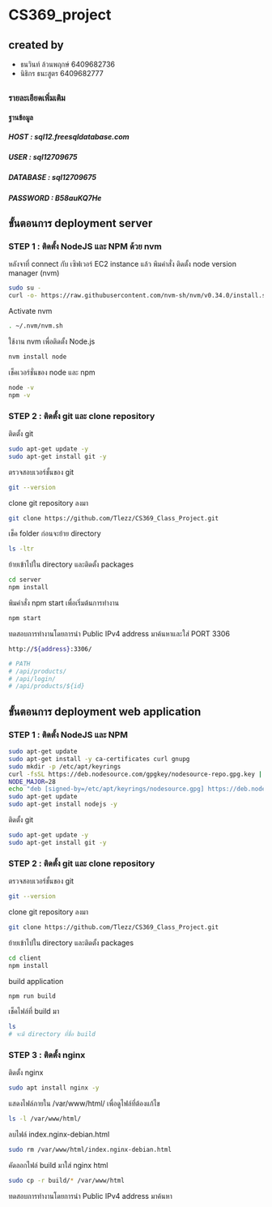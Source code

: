 # CS369_project

## created by
* ธนวินท์ ล้วนพฤกษ์ 6409682736
* นิธิกร ธนะสูตร 6409682777
##

### รายละเอียดเพิ่มเติม
#### ฐานข้อมูล
##### HOST 	   : sql12.freesqldatabase.com
##### USER  	 : sql12709675
##### DATABASE : sql12709675
##### PASSWORD : B58auKQ7He

## ขั้นตอนการ deployment server
### STEP 1 : ติดตั้ง NodeJS และ NPM ด้วย nvm
หลังจาที่ connect กับ เซิฟเวอร์ EC2 instance แล้ว พิมคำสั่ง
ติดตั้ง node version manager (nvm)
``` bash
sudo su -
curl -o- https://raw.githubusercontent.com/nvm-sh/nvm/v0.34.0/install.sh | bash
```
Activate nvm
``` bash
. ~/.nvm/nvm.sh
```
ใช้งาน nvm เพื่อติดตั้ง Node.js
``` bash
nvm install node
```
เช็คเวอร์ชั่นของ node และ npm
``` bash
node -v
npm -v
```
### STEP 2 : ติดตั้ง git และ clone repository
ติดตั้ง git
``` bash
sudo apt-get update -y
sudo apt-get install git -y
```
ตรวจสอบเวอร์ชั้นของ git
``` bash
git --version
```
clone git repository ลงมา
``` bash
git clone https://github.com/Tlezz/CS369_Class_Project.git
```
เช็ค folder ก่อนจะย้าย directory
``` bash
ls -ltr
```
ย้ายเข้าไปใน directory และติดตั้ง packages
``` bash
cd server
npm install
```
พิมคำสั่ง npm start เพื่อเริ่มต้นการทำงาน
``` bash
npm start
```

ทดสอบการทำงานโดยการนำ Public IPv4 address มาค้นหาและใส่ PORT 3306
``` bash
http://${address}:3306/

# PATH
# /api/products/
# /api/login/
# /api/products/${id}
```
## ขั้นตอนการ deployment web application
### STEP 1 : ติดตั้ง NodeJS และ NPM
``` bash
sudo apt-get update
sudo apt-get install -y ca-certificates curl gnupg
sudo mkdir -p /etc/apt/keyrings
curl -fsSL https://deb.nodesource.com/gpgkey/nodesource-repo.gpg.key | sudo gpg --dearmor -o /etc/apt/keyrings/nodesource.gpg
NODE_MAJOR=28
echo "deb [signed-by=/etc/apt/keyrings/nodesource.gpg] https://deb.nodesource.com/node_$NODE_MAJOR.x nodistro main" | sudo tee /etc/apt/sources.list.d/nodesource.list
sudo apt-get update
sudo apt-get install nodejs -y
```
ติดตั้ง git
``` bash
sudo apt-get update -y
sudo apt-get install git -y
```
### STEP 2 : ติดตั้ง git และ clone repository
ตรวจสอบเวอร์ชั้นของ git
``` bash
git --version
```
clone git repository ลงมา
``` bash
git clone https://github.com/Tlezz/CS369_Class_Project.git
```
ย้ายเข้าไปใน directory และติดตั้ง packages
``` bash
cd client
npm install
```
build application
``` bash
npm run build
```
เช็คไฟล์ที่ build มา
``` bash
ls
# จะมี directory ที่ชื่อ build
```
### STEP 3 : ติดตั้ง nginx
ติดตั้ง nginx
``` bash
sudo apt install nginx -y
```
แสดงไฟล์ภายใน /var/www/html/ เพื่อดูไฟล์ที่ต้องแก้ไข
``` bash
ls -l /var/www/html/
```
ลบไฟล์ index.nginx-debian.html
``` bash
sudo rm /var/www/html/index.nginx-debian.html
```
คัดลอกไฟล์ build มาใส่ nginx html
``` bash
sudo cp -r build/* /var/www/html
```
ทดสอบการทำงานโดยการนำ Public IPv4 address มาค้นหา
